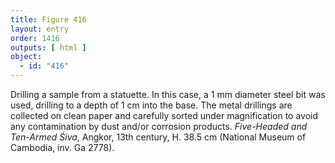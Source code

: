 ```yaml
---
title: Figure 416
layout: entry
order: 1416
outputs: [ html ]
object:
  - id: "416"
---
```


Drilling a sample from a statuette. In this case, a 1 mm diameter steel bit was used, drilling to a depth of 1 cm into the base. The metal drillings are collected on clean paper and carefully sorted under magnification to avoid any contamination by dust and/or corrosion products. *Five-Headed and Ten-Armed Śiva*, Angkor, 13th century, H. 38.5 cm (National Museum of Cambodia, inv. Ga 2778).
